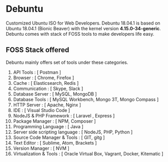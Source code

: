 # Debuntu

Customized Ubuntu ISO for Web Developers. Debuntu 18.04.1 is based on Ubuntu 18.04.1 (Bionic Beaver) with the kernel version **4.15.0-34-generic**.
Debuntu comes with stack of FOSS tools to make developers life easy.

## FOSS Stack offered

Debuntu mainly offers set of tools under these categories.

1. API Tools : [ Postman ]
2. Browser : [ Chrome, Firefox ]
3. Cache : [ Elasticsearch, Redis ]
4. Communication : [ Skype, Slack ]
5. Database Server : [ MySQL, MongoDB ]
6. Database Tools : [ MySQL Workbench, Mongo 3T, Mongo Compass ]
7. HTTP Server : [ Apache, Nginx ]
8. IDE : [ Visual Studio Code ]
9. NodeJS & PHP Framework : [ Laravel , Express ]
10. Package Manager : [ NPM, Composer ]
11. Programming Language : [ Java ]
12. Server side scripting language : [ NodeJS, PHP, Python ]
13. Source Code Manager & Tools : [ GIT, gitg ]
14. Text Editor : [ Sublime, Atom, Brackets ]
15. Version Manager : [ NVM ]
16. Virtualization & Tools : [ Oracle Virtual Box, Vagrant, Docker, Kitematic ]
